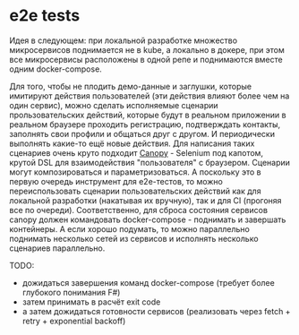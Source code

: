 # e2e tests

Идея в следующем: при локальной разработке множество микросервисов поднимается не в kube, а локально в докере, при этом все микросервисы расположены в одной репе и поднимаются вместе одним docker-compose.

Для того, чтобы не плодить демо-данные и заглушки, которые имитируют действия пользователей (эти действия влияют более чем на один сервис), можно сделать исполняемые сценарии прользовательских действий, которые будут в реальном приложении в реальном браузере проходить регистрацию, подтверждать контакты, заполнять свои профили и общаться друг с другом. И периодически выполнять какие-то ещё новые действия. Для написания таких сценариев очень круто подходит [Canopy](https://lefthandedgoat.github.io/canopy/) - Selenium под капотом, крутой DSL для взаимодействия "пользователя" с браузером. Сценарии могут композироваться и параметризоваться. А поскольку это в первую очередь инструмент для e2e-тестов, то можно переиспользовать сценарии пользовательских действий как для локальной разработки (накатывая их вручную), так и для CI (прогоняя все по очереди). Соответственно, для сброса состояния сервисов canopy должен командовать docker-compose - поднимать и завершать контейнеры. А если хорошо подумать, то можно параллельно поднимать несколько сетей из сервисов и исполнять несколько сценариев параллельно.

TODO: 

- дожидаться завершения команд docker-compose (требует более глубокого понимания F#)
- затем принимать в расчёт exit code
- а затем дожидаться готовности сервисов (реализовать через fetch + retry + exponential backoff)